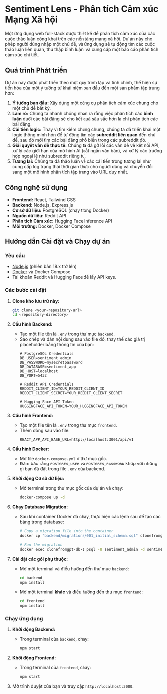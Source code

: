# Sentiment Lens - Phân tích Cảm xúc Mạng Xã hội

Một ứng dụng web full-stack được thiết kế để phân tích cảm xúc của các cuộc thảo luận công khai trên các nền tảng mạng xã hội. Dự án này cho phép người dùng nhập một chủ đề, và ứng dụng sẽ tự động tìm các cuộc thảo luận liên quan, thu thập bình luận, và cung cấp một báo cáo phân tích cảm xúc chi tiết.

## Quá trình Phát triển

Dự án này được phát triển theo một quy trình lặp và tinh chỉnh, thể hiện sự tiến hóa của một ý tưởng từ khái niệm ban đầu đến một sản phẩm tập trung hơn:

1.  **Ý tưởng ban đầu:** Xây dựng một công cụ phân tích cảm xúc chung cho một chủ đề bất kỳ.
2.  **Làm rõ:** Chúng ta nhanh chóng nhận ra rằng việc phân tích các **bình luận** dưới các bài đăng sẽ cho kết quả sâu sắc hơn là chỉ phân tích các bài đăng.
3.  **Cải tiến logic:** Thay vì tìm kiếm chung chung, chúng ta đã triển khai một logic thông minh hơn để tự động tìm các **subreddit liên quan** đến chủ đề, sau đó mới tìm các bài đăng phổ biến trong các subreddit đó.
4.  **Giải quyết vấn đề thực tế:** Chúng ta đã gỡ lỗi các vấn đề về kết nối API, xử lý các giới hạn của mô hình AI (cắt ngắn văn bản), và xử lý các trường hợp ngoại lệ như subreddit riêng tư.
5.  **Tương lai:** Chúng ta đã thảo luận về các cải tiến trong tương lai như cung cấp log trạng thái thời gian thực cho người dùng và chuyển đổi sang một mô hình phân tích tập trung vào URL duy nhất.

## Công nghệ sử dụng

-   **Frontend:** React, Tailwind CSS
-   **Backend:** Node.js, Express.js
-   **Cơ sở dữ liệu:** PostgreSQL (chạy trong Docker)
-   **Nguồn dữ liệu:** Reddit API
-   **Phân tích Cảm xúc:** Hugging Face Inference API
-   **Môi trường:** Docker, Docker Compose

## Hướng dẫn Cài đặt và Chạy dự án

### Yêu cầu

-   [Node.js](https://nodejs.org/) (phiên bản 18.x trở lên)
-   [Docker](https://www.docker.com/products/docker-desktop/) và Docker Compose
-   Tài khoản Reddit và Hugging Face để lấy API keys.

### Các bước cài đặt

1.  **Clone kho lưu trữ này:**
    ```bash
    git clone <your-repository-url>
    cd <repository-directory>
    ```

2.  **Cấu hình Backend:**
    -   Tạo một file tên là `.env` trong thư mục `backend`.
    -   Sao chép và dán nội dung sau vào file đó, thay thế các giá trị placeholder bằng thông tin của bạn:
        ```env
        # PostgreSQL Credentials
        DB_USER=sentiment_admin
        DB_PASSWORD=mysecretpassword
        DB_DATABASE=sentiment_app
        DB_HOST=localhost
        DB_PORT=5432

        # Reddit API Credentials
        REDDIT_CLIENT_ID=YOUR_REDDIT_CLIENT_ID
        REDDIT_CLIENT_SECRET=YOUR_REDDIT_CLIENT_SECRET

        # Hugging Face API Token
        HUGGINGFACE_API_TOKEN=YOUR_HUGGINGFACE_API_TOKEN
        ```

3.  **Cấu hình Frontend:**
    -   Tạo một file tên là `.env` trong thư mục `frontend`.
    -   Thêm dòng sau vào file:
        ```env
        REACT_APP_API_BASE_URL=http://localhost:3001/api/v1
        ```

4.  **Cấu hình Docker:**
    -   Mở file `docker-compose.yml` ở thư mục gốc.
    -   Đảm bảo rằng `POSTGRES_USER` và `POSTGRES_PASSWORD` khớp với những gì bạn đã đặt trong file `.env` của backend.

5.  **Khởi động Cơ sở dữ liệu:**
    -   Mở terminal trong thư mục gốc của dự án và chạy:
        ```bash
        docker-compose up -d
        ```

6.  **Chạy Database Migration:**
    -   Sau khi container Docker đã chạy, thực hiện các lệnh sau để tạo các bảng trong database:
        ```bash
        # Copy a migration file into the container
        docker cp "backend/migrations/001_initial_schema.sql" clonefromgpt-db-1:/tmp/001_initial_schema.sql

        # Run the migration
        docker exec clonefromgpt-db-1 psql -U sentiment_admin -d sentiment_app -f /tmp/001_initial_schema.sql
        ```

7.  **Cài đặt các gói phụ thuộc:**
    -   Mở một terminal và điều hướng đến thư mục `backend`:
        ```bash
        cd backend
        npm install
        ```
    -   Mở một terminal **khác** và điều hướng đến thư mục `frontend`:
        ```bash
        cd frontend
        npm install
        ```

### Chạy ứng dụng

1.  **Khởi động Backend:**
    -   Trong terminal của `backend`, chạy:
        ```bash
        npm start
        ```

2.  **Khởi động Frontend:**
    -   Trong terminal của `frontend`, chạy:
        ```bash
        npm start
        ```

3.  Mở trình duyệt của bạn và truy cập `http://localhost:3000`.
